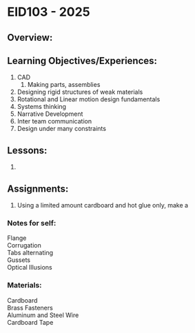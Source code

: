 # EID103 - 2025

## Overview:

## Learning Objectives/Experiences:
1. CAD
    1. Making parts, assemblies
2. Designing rigid structures of weak materials
3. Rotational and Linear motion design fundamentals
4. Systems thinking
5. Narrative Development
6. Inter team communication
7. Design under many constraints

## Lessons:
1. 

## Assignments:
1. Using a limited amount cardboard and hot glue only, make a


### Notes for self:
Flange  
Corrugation  
Tabs alternating  
Gussets  
Optical Illusions

### Materials:
Cardboard  
Brass Fasteners  
Aluminum and Steel Wire  
Cardboard Tape  
